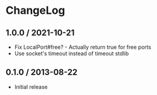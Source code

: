 # ChangeLog

## 1.0.0 / 2021-10-21

- Fix LocalPort#free? - Actually return true for free ports
- Use socket's timeout instead of timeout stdlib

## 0.1.0 / 2013-08-22

- Initial release